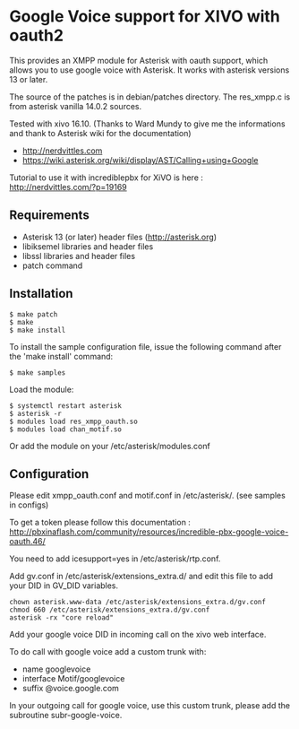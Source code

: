 Google Voice support for XIVO with oauth2
=========================================

This provides an XMPP module for Asterisk with oauth support, which allows you to use
google voice with Asterisk.
It works with asterisk versions 13 or later.

The source of the patches is in debian/patches directory. The res_xmpp.c is from asterisk vanilla 14.0.2 sources.

Tested with xivo 16.10. (Thanks to Ward Mundy to give me the informations and thank to Asterisk wiki for the documentation)

- http://nerdvittles.com
- https://wiki.asterisk.org/wiki/display/AST/Calling+using+Google

Tutorial to use it with incrediblepbx for XiVO is here : http://nerdvittles.com/?p=19169

Requirements
------------
- Asterisk 13 (or later) header files (http://asterisk.org)
- libiksemel libraries and header files
- libssl libraries and header files
- patch command

Installation
------------

    $ make patch
    $ make
    $ make install

To install the sample configuration file, issue the following command after
the 'make install' command:

    $ make samples

Load the module:

    $ systemctl restart asterisk
    $ asterisk -r
    $ modules load res_xmpp_oauth.so
    $ modules load chan_motif.so

Or add the module on your /etc/asterisk/modules.conf

Configuration
-------------

Please edit xmpp_oauth.conf and motif.conf in /etc/asterisk/. (see samples in configs)

To get a token please follow this documentation : http://pbxinaflash.com/community/resources/incredible-pbx-google-voice-oauth.46/

You need to add icesupport=yes in /etc/asterisk/rtp.conf.

Add gv.conf in /etc/asterisk/extensions_extra.d/ and edit this file to add your DID in GV_DID variables.

    chown asterisk.www-data /etc/asterisk/extensions_extra.d/gv.conf
    chmod 660 /etc/asterisk/extensions_extra.d/gv.conf
    asterisk -rx "core reload"

Add your google voice DID in incoming call on the xivo web interface.

To do call with google voice add a custom trunk with:

 * name googlevoice
 * interface Motif/googlevoice
 * suffix @voice.google.com

In your outgoing call for google voice, use this custom trunk, please add the subroutine subr-google-voice.
